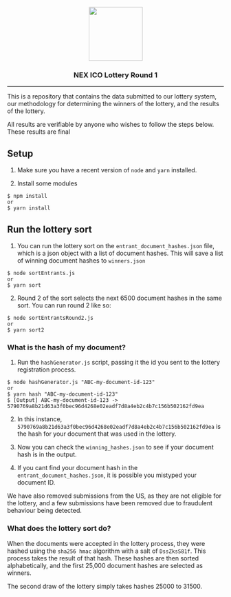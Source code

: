 <p align="center">
  <img
    src="http://neonexchange.org/img/NEX-logo.svg"
    width="125px;">

</p>
<h3 align="center">NEX ICO Lottery Round 1</h3>
<hr/>


This is a repository that contains the data submitted to our lottery system, our methodology for determining the winners of the lottery, and the results of the lottery.  

All results are verifiable by anyone who wishes to follow the steps below. These results are final

## Setup


1. Make sure you have a recent version of `node` and `yarn` installed.

2. Install some modules

```
$ npm install
or
$ yarn install
```


## Run the lottery sort

1. You can run the lottery sort on the `entrant_document_hashes.json` file, which is a json object with a list of document hashes.  This will save a list of winning document hashes to `winners.json`

```
$ node sortEntrants.js
or
$ yarn sort
```

2. Round 2 of the sort selects the next 6500 document hashes in the same sort.  You can run round 2 like so:

```
$ node sortEntrantsRound2.js
or
$ yarn sort2
```


### What is the hash of my document?


1. Run the `hashGenerator.js` script, passing it the id you sent to the lottery registration process.

```
$ node hashGenerator.js "ABC-my-document-id-123"
or
$ yarn hash "ABC-my-document-id-123"
$ [Output] ABC-my-document-id-123 -> 5790769a8b21d63a3f0bec96d4268e02eadf7d8a4eb2c4b7c156b502162fd9ea
```

2. In this instance, `5790769a8b21d63a3f0bec96d4268e02eadf7d8a4eb2c4b7c156b502162fd9ea` is the hash for your document that was used in the lottery.

3.  Now you can check the `winning_hashes.json` to see if your document hash is in the output.

4. If you cant find your document hash in the `entrant_document_hashes.json`, it is possible you mistyped your document ID. 

We have also removed submissions from the US, as they are not eligible for the lottery, and a few submissions have been removed due to fraudulent behaviour being detected.


### What does the lottery sort do?

When the documents were accepted in the lottery process, they were hashed using the `sha256 hmac` algorithm with a salt of `DssZksS81f`.  This process takes the result of that hash.
These hashes are then sorted alphabetically, and the first 25,000 document hashes are selected as winners.

The second draw of the lottery simply takes hashes 25000 to 31500.


